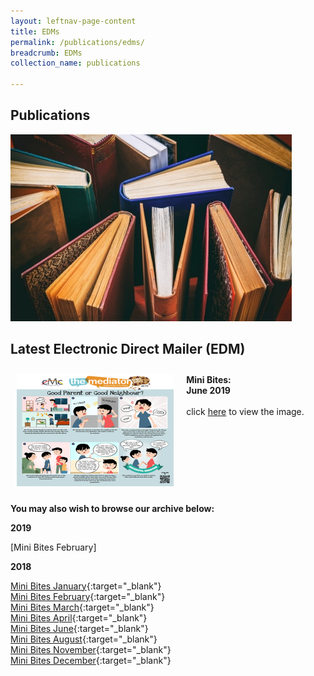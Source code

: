 ```yaml
---
layout: leftnav-page-content
title: EDMs
permalink: /publications/edms/
breadcrumb: EDMs
collection_name: publications

---
```


<style>
  .image {width: 600px;}
  .image img {max-width: 100%;}
  .flex-container {display: flex;}
  .flex-container .flex-box {padding: 2%}
</style>

Publications
---

<div class="image"><img src="/images/1504172802236.jpg/"></div>

Latest Electronic Direct Mailer (EDM)
---

<div class="flex-container">
  <div class="flex-box"><img src="/images/1561634316796.png/"></div>
  <div class="flex-box"><b>Mini Bites:<br>June 2019</b><br><br>click <a href="/images/June-EDM-2019-Special-Needs.png/" target="_blank">here</a> to view the image.</div>
</div>

**You may also wish to browse our archive below:**

**2019**

[Mini Bites February]

**2018**

[Mini Bites January](){:target="_blank"}<br>
[Mini Bites February](){:target="_blank"}<br>
[Mini Bites March](){:target="_blank"}<br>
[Mini Bites April](){:target="_blank"}<br>
[Mini Bites June](){:target="_blank"}<br>
[Mini Bites August](){:target="_blank"}<br>
[Mini Bites November](){:target="_blank"}<br>
[Mini Bites December](){:target="_blank"}<br>
